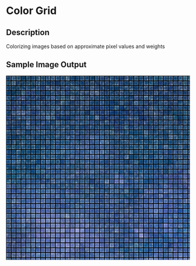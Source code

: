 # Color Grid

## Description

Colorizing images based on approximate pixel values and weights

## Sample Image Output

![mw-1](milky-way-2-new.png)